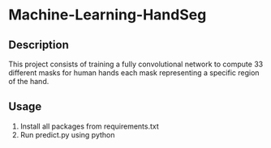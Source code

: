 # Machine-Learning-HandSeg
## Description
This project consists of training a fully convolutional network to compute 33 different masks for human hands each mask representing a specific region of the hand. 


## Usage
1. Install all packages from requirements.txt
2. Run predict.py using python
